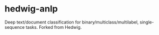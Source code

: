 # hedwig-anlp
Deep text/document classification for binary/multiclass/multilabel, single-sequence tasks. Forked from Hedwig.
